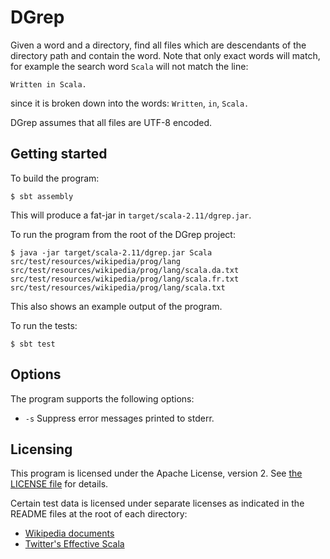 # DGrep

Given a word and a directory, find all files which are descendants of
the directory path and contain the word. Note that only exact words will
match, for example the search word `Scala` will not match the line:
```
Written in Scala.
```
since it is broken down into the words: `Written`, `in`, `Scala.`

DGrep assumes that all files are UTF-8 encoded.

## Getting started

To build the program:

    $ sbt assembly

This will produce a fat-jar in `target/scala-2.11/dgrep.jar`.

To run the program from the root of the DGrep project:

    $ java -jar target/scala-2.11/dgrep.jar Scala src/test/resources/wikipedia/prog/lang
    src/test/resources/wikipedia/prog/lang/scala.da.txt
    src/test/resources/wikipedia/prog/lang/scala.fr.txt
    src/test/resources/wikipedia/prog/lang/scala.txt

This also shows an example output of the program.

To run the tests:

    $ sbt test

## Options

The program supports the following options:

 * `-s` Suppress error messages printed to stderr.

## Licensing

This program is licensed under the Apache License, version 2. See [the
LICENSE file](LICENSE) for details.

Certain test data is licensed under separate licenses as indicated in
the README files at the root of each directory:

* [Wikipedia documents](src/test/resources/wikipedia/)
* [Twitter's Effective Scala](src/test/resources/effective-scala/)
